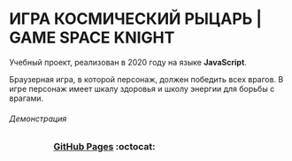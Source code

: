# ИГРА КОСМИЧЕСКИЙ РЫЦАРЬ | GAME SPACE KNIGHT

Учебный проект, реализован в 2020 году на языке **JavaScript**. 

Браузерная игра, в которой персонаж, должен победить всех врагов. В игре персонаж имеет шкалу здоровья и школу энергии для борьбы с врагами.

###### Демонстрация
<dl>
  <dd>
    <dl>
      <dd>
        <h3><a href="https://riorustik.github.io/GameSSTU_1_1/">GitHub Pages</a>  :octocat:</h3>
      </dd>
    </dl>
  </dd>
</dl> 


